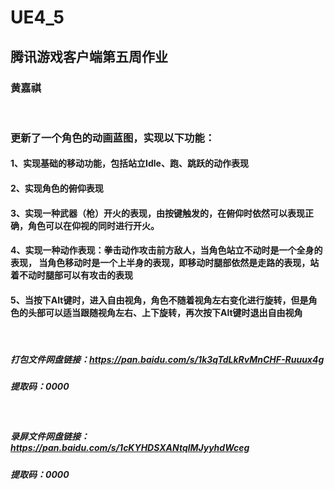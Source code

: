 # UE4_5
## 腾讯游戏客户端第五周作业
### 黄嘉祺

<br/>

### 更新了一个角色的动画蓝图，实现以下功能：
#### 1、实现基础的移动功能，包括站立Idle、跑、跳跃的动作表现
#### 2、实现角色的俯仰表现
#### 3、实现一种武器（枪）开火的表现，由按键触发的，在俯仰时依然可以表现正确，角色可以在仰视的同时进行开火。
#### 4、实现一种动作表现：拳击动作攻击前方敌人，当角色站立不动时是一个全身的表现， 当角色移动时是一个上半身的表现，即移动时腿部依然是走路的表现，站着不动时腿部可以有攻击的表现
#### 5、当按下AIt键时，进入自由视角，角色不随着视角左右变化进行旋转，但是角色的头部可以适当跟随视角左右、上下旋转，再次按下Alt键时退出自由视角

<br/>

##### 打包文件网盘链接：https://pan.baidu.com/s/1k3qTdLkRvMnCHF-Ruuux4g 
##### 提取码：0000

<br/>

#####  录屏文件网盘链接：https://pan.baidu.com/s/1cKYHDSXANtqlMJyyhdWceg 
#####  提取码：0000